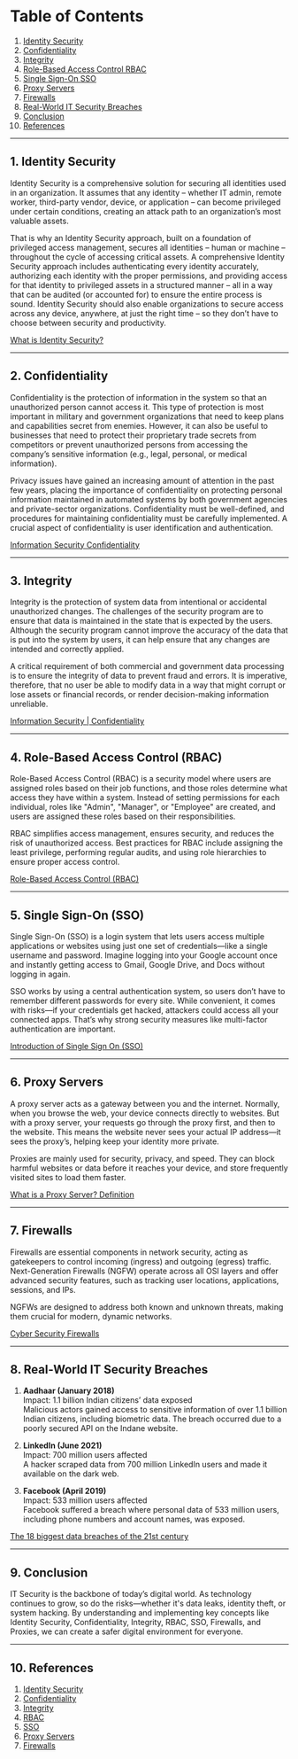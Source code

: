 
# Table of Contents

1. [Identity Security](#1-identity-security)
2. [Confidentiality](#2-confidentiality)
3. [Integrity](#3-integrity)
4. [Role-Based Access Control RBAC](#4-role-based-access-control-rbac)
5. [Single Sign-On SSO](#5-single-sign-on-sso)
6. [Proxy Servers](#6-proxy-servers)
7. [Firewalls](#7-firewalls)
8. [Real-World IT Security Breaches](#8-real-world-it-security-breaches)
9. [Conclusion](#9-conclusion)
10. [References](#10-references)

---

## 1. Identity Security

Identity Security is a comprehensive solution for securing all identities used in an organization. It assumes that any identity – whether IT admin, remote worker, third-party vendor, device, or application – can become privileged under certain conditions, creating an attack path to an organization’s most valuable assets.

That is why an Identity Security approach, built on a foundation of privileged access management, secures all identities – human or machine – throughout the cycle of accessing critical assets. A comprehensive Identity Security approach includes authenticating every identity accurately, authorizing each identity with the proper permissions, and providing access for that identity to privileged assets in a structured manner – all in a way that can be audited (or accounted for) to ensure the entire process is sound. Identity Security should also enable organizations to secure access across any device, anywhere, at just the right time – so they don’t have to choose between security and productivity.

[What is Identity Security?](https://www.cyberark.com/what-is/identity-security/)

---

## 2. Confidentiality

Confidentiality is the protection of information in the system so that an unauthorized person cannot access it. This type of protection is most important in military and government organizations that need to keep plans and capabilities secret from enemies. However, it can also be useful to businesses that need to protect their proprietary trade secrets from competitors or prevent unauthorized persons from accessing the company’s sensitive information (e.g., legal, personal, or medical information).

Privacy issues have gained an increasing amount of attention in the past few years, placing the importance of confidentiality on protecting personal information maintained in automated systems by both government agencies and private-sector organizations. Confidentiality must be well-defined, and procedures for maintaining confidentiality must be carefully implemented. A crucial aspect of confidentiality is user identification and authentication.

[Information Security Confidentiality](https://www.geeksforgeeks.org/information-security-confidentiality/)

---

## 3. Integrity

Integrity is the protection of system data from intentional or accidental unauthorized changes. The challenges of the security program are to ensure that data is maintained in the state that is expected by the users. Although the security program cannot improve the accuracy of the data that is put into the system by users, it can help ensure that any changes are intended and correctly applied.

A critical requirement of both commercial and government data processing is to ensure the integrity of data to prevent fraud and errors. It is imperative, therefore, that no user be able to modify data in a way that might corrupt or lose assets or financial records, or render decision-making information unreliable.

[Information Security | Confidentiality](https://www.geeksforgeeks.org/information-security-confidentiality/)

---

## 4. Role-Based Access Control (RBAC)

Role-Based Access Control (RBAC) is a security model where users are assigned roles based on their job functions, and those roles determine what access they have within a system. Instead of setting permissions for each individual, roles like "Admin", "Manager", or "Employee" are created, and users are assigned these roles based on their responsibilities.

RBAC simplifies access management, ensures security, and reduces the risk of unauthorized access. Best practices for RBAC include assigning the least privilege, performing regular audits, and using role hierarchies to ensure proper access control.

[Role-Based Access Control (RBAC) ](https://frontegg.com/guides/rbac)

---

## 5. Single Sign-On (SSO)

Single Sign-On (SSO) is a login system that lets users access multiple applications or websites using just one set of credentials—like a single username and password. Imagine logging into your Google account once and instantly getting access to Gmail, Google Drive, and Docs without logging in again.

SSO works by using a central authentication system, so users don’t have to remember different passwords for every site. While convenient, it comes with risks—if your credentials get hacked, attackers could access all your connected apps. That’s why strong security measures like multi-factor authentication are important.

[Introduction of Single Sign On (SSO)](https://www.geeksforgeeks.org/introduction-of-single-sign-on-sso/)

---

## 6. Proxy Servers

A proxy server acts as a gateway between you and the internet. Normally, when you browse the web, your device connects directly to websites. But with a proxy server, your requests go through the proxy first, and then to the website. This means the website never sees your actual IP address—it sees the proxy’s, helping keep your identity more private.

Proxies are mainly used for security, privacy, and speed. They can block harmful websites or data before it reaches your device, and store frequently visited sites to load them faster.

[What is a Proxy Server? Definition](https://www.digitalguardian.com/blog/what-proxy-server-definition-how-it-works-more)

---

## 7. Firewalls

Firewalls are essential components in network security, acting as gatekeepers to control incoming (ingress) and outgoing (egress) traffic. Next-Generation Firewalls (NGFW) operate across all OSI layers and offer advanced security features, such as tracking user locations, applications, sessions, and IPs.

NGFWs are designed to address both known and unknown threats, making them crucial for modern, dynamic networks.

[Cyber Security Firewalls](https://www.w3schools.com/cybersecurity/cybersecurity_firewalls.php)

---

## 8. Real-World IT Security Breaches

1. **Aadhaar (January 2018)**  
   Impact: 1.1 billion Indian citizens’ data exposed  
   Malicious actors gained access to sensitive information of over 1.1 billion Indian citizens, including biometric data. The breach occurred due to a poorly secured API on the Indane website.

2. **LinkedIn (June 2021)**  
   Impact: 700 million users affected  
   A hacker scraped data from 700 million LinkedIn users and made it available on the dark web.

3. **Facebook (April 2019)**  
   Impact: 533 million users affected  
   Facebook suffered a breach where personal data of 533 million users, including phone numbers and account names, was exposed.

[The 18 biggest data breaches of the 21st century](https://www.csoonline.com/article/534628/the-biggest-data-breaches-of-the-21st-century.html)

---

## 9. Conclusion

IT Security is the backbone of today’s digital world. As technology continues to grow, so do the risks—whether it's data leaks, identity theft, or system hacking. By understanding and implementing key concepts like Identity Security, Confidentiality, Integrity, RBAC, SSO, Firewalls, and Proxies, we can create a safer digital environment for everyone.

---

## 10. References

1. [Identity Security](https://www.cyberark.com/what-is/identity-security/)
2. [Confidentiality](https://www.geeksforgeeks.org/information-security-confidentiality/)
3. [Integrity](https://www.geeksforgeeks.org/information-security-confidentiality/)
4. [RBAC](https://frontegg.com/guides/rbac)
5. [SSO](https://www.geeksforgeeks.org/introduction-of-single-sign-on-sso/)
6. [Proxy Servers](https://www.digitalguardian.com/blog/what-proxy-server-definition-how-it-works-more)
7. [Firewalls](https://www.w3schools.com/cybersecurity/cybersecurity_firewalls.php)


